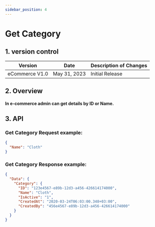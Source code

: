 ```yaml
---
sidebar_position: 4
---
```


# Get Category

## 1. version control

| Version        | Date         | Description of Changes |
| -------------- | ------------ | ---------------------- |
| eCommerce V1.0 | May 31, 2023 | Initial Release        |

## 2. Overview

#### In e-commerce admin can get details by ID or Name.

## 3. API

### Get Category Request example:

```json
{
  "Name": "Cloth"
}
```

### Get Category Response example:

```json
{
  "Data": {
    "Category": {
      "ID": "123e4567-e89b-12d3-a456-426614174000",
      "Name": "Cloth",
      "IsActive": "1",
      "CreatedAt": "2020-03-24T06:03:00.348+03:00",
      "CreatedBy": "456e4567-e89b-12d3-a456-426614174000"
    }
  }
}
```

